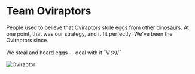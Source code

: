 # Team Oviraptors

People used to believe that Oviraptors stole eggs from other dinosaurs. At one point, that was our strategy, and it fit perfectly! We've been the Oviraptors since. 

We steal and hoard eggs -- deal with it ¯\\_(ツ)_/¯

![Oviraptor](http://i38.photobucket.com/albums/e114/tykugler/oviraptor_zpsby8ufijs.jpg)
